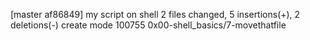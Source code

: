 [master af86849] my script on shell
 2 files changed, 5 insertions(+), 2 deletions(-)
 create mode 100755 0x00-shell_basics/7-movethatfile
